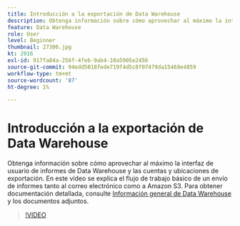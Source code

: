 ```yaml
---
title: Introducción a la exportación de Data Warehouse
description: Obtenga información sobre cómo aprovechar al máximo la interfaz de usuario de informes de Data Warehouse y las cuentas y ubicaciones de exportación. En este vídeo se explica el flujo de trabajo básico de un envío de informes tanto al correo electrónico como a Amazon S3.
feature: Data Warehouse
role: User
level: Beginner
thumbnail: 27306.jpg
kt: 2916
exl-id: 917fa84a-256f-4feb-9ab4-10a5905e2456
source-git-commit: 94edd5018fede719f4d5c8f07479da15469e4859
workflow-type: tm+mt
source-wordcount: '87'
ht-degree: 1%

---
```


# Introducción a la exportación de Data Warehouse

Obtenga información sobre cómo aprovechar al máximo la interfaz de usuario de informes de Data Warehouse y las cuentas y ubicaciones de exportación. En este vídeo se explica el flujo de trabajo básico de un envío de informes tanto al correo electrónico como a Amazon S3. Para obtener documentación detallada, consulte [Información general de Data Warehouse](https://experienceleague.adobe.com/docs/analytics/export/data-warehouse/data-warehouse.html?lang=es) y los documentos adjuntos.

>[!VIDEO](https://video.tv.adobe.com/v/3428482/?quality=12&learn=on&captions=spa)
